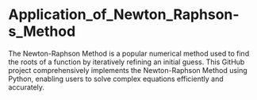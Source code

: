 # Application_of_Newton_Raphson-s_Method
The Newton-Raphson Method is a popular numerical method used to find the roots of a function by iteratively refining an initial guess. This GitHub project comprehensively implements the Newton-Raphson Method using Python, enabling users to solve complex equations efficiently and accurately. 
